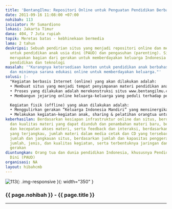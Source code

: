 ```yaml
---
title: 'BentangIlmu: Repositori Online untuk Penguatan Pendidikan Berbasis Keluarga'
date: 2011-09-16 11:08:00 +07:00
nohibah: 113
inisiator: Mr Sumardiono
lokasi: Jakarta Timur
dana: 404, 7 Juta rupiah
topik: Meretas batas - kebhinekaan bermedia
lama: 2 tahun
deskripsi: Sebuah pendirian situs yang menjadi repositori online dan membuat materi
  untuk pendidikan anak usia dini (PAUD) dan pengasuhan (parenting). Situs ini juga
  merupakan bagian dari gerakan untuk memberdayakan keluarga Indonesia dalam bidang
  pendidikan dan teknologi
masalah: '"Kurangnya ketersediaan konten untuk pendidikan anak berbahasa Indonesia
  dan minimnya sarana edukasi online untuk memberdayakan keluarga."'
solusi: |-
  "Kegiatan berbasis Internet (online) yang akan dilakukan adalah:
  • Membuat situs yang menjadi tempat penyimpanan materi pendidikan anak. Sekali situs dan materi itu dibuat, maka seluruh materi akan bisa digunakan selama bertahun-tahun dan bisa diakses oleh siapa saja, di mana saja.
  • Proses yang dilakukan adalah merekonstruksi situs www.bentangilmu.com, mengolah ulang seluruh materi yang ada di www.sekolahrumah.com, www.rumahinspirasi.com, dan www.bentangilmu.com, serta mengembangkan materi-materi baru dalam bidang: literasi, numerasi, sains, dan kriya (craft).
  • Membangun jejaring online keluarga-keluarga yang peduli terhadap pendidikan dan pemanfaatan teknologi (Internet) untuk pemberdayaan keluarga.

  Kegiatan fisik (offline) yang akan dilakukan adalah:
  • Menggulirkan gerakan “Keluarga Indonesia Mandiri” yang mensinergikan kegiatan online dan offline.
  • Melakukan kegiatan-kegiatan anak, sharing & pelatihan orangtua untuk meningkatkan kapasitas keluarga bidang pendidikan dan teknologi"
keberhasilan: Berdasarkan kesiapan infrastruktur online dan situs, berdasarkan jumlah
  dan kualitas materi yang dapat diunduh dan penambahan materi baru, berdasarkan kemudahan
  dan kecepatan akses materi, serta feedback dan interaksi, berdasarkan jumlah keluarga
  yang terjangkau, jumlah materi dalam media cetak dan CD yang tersebar, berdasarkan
  jumlah dan jangkauan situs, berdasarkan jumlah dan kapasitas penggerak, jberdasarkan
  jumlah, jenis, dan kualitas kegiatan, serta terbentuknya jaringan dan simpul-simpul
  gerakan
diuntungkan: Orang tua dan dunia pendidikan Indonesia, khususnya Pendidikan Anak Usia
  Dini (PAUD)
organisasi: NA
layout: hibahcmb
---
```


![113](/static/img/hibahcmb/113.png){: .img-responsive }{: width="350" }

### {{ page.nohibah }} - {{ page.title }}

---
